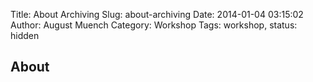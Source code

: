 Title: About Archiving
Slug: about-archiving
Date: 2014-01-04 03:15:02
Author: August Muench
Category: Workshop
Tags: workshop,
status: hidden

## About

